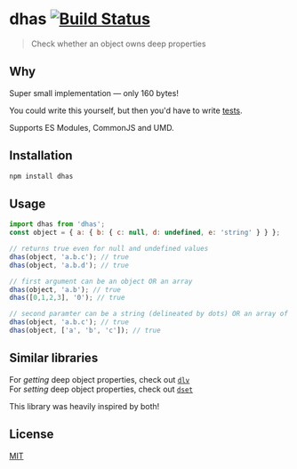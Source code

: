 # dhas [![Build Status](https://www.travis-ci.org/msfragala/dhas.svg?branch=master)](https://www.travis-ci.org/msfragala/dhas)

> Check whether an object owns deep properties

## Why

Super small implementation — only 160 bytes!

You could write this yourself, but then you'd have to write [tests](https://github.com/msfragala/dhas/blob/master/test.js).

Supports ES Modules, CommonJS and UMD.

## Installation

```sh
npm install dhas
```

## Usage

```js
import dhas from 'dhas';
const object = { a: { b: { c: null, d: undefined, e: 'string' } } };

// returns true even for null and undefined values
dhas(object, 'a.b.c'); // true
dhas(object, 'a.b.d'); // true

// first argument can be an object OR an array
dhas(object, 'a.b'); // true
dhas([0,1,2,3], '0'); // true

// second paramter can be a string (delineated by dots) OR an array of strings
dhas(object, 'a.b.c'); // true
dhas(object, ['a', 'b', 'c']); // true
```

## Similar libraries

For _getting_ deep object properties, check out [`dlv`](https://github.com/developit/dlv)</br>
For _setting_ deep object properties, check out [`dset`](https://github.com/lukeed/dset)

This library was heavily inspired by both!

## License

[MIT](https://oss.ninja/mit/msfragala/)
